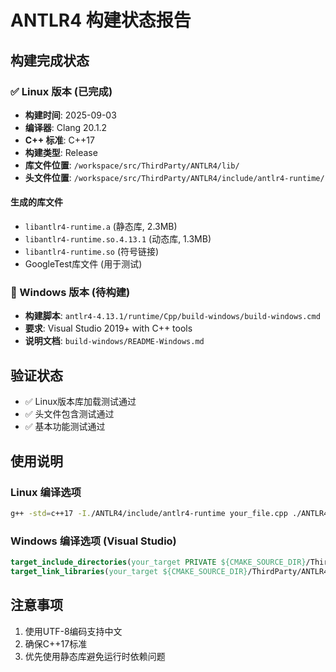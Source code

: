 # ANTLR4 构建状态报告

## 构建完成状态

### ✅ Linux 版本 (已完成)
- **构建时间**: 2025-09-03
- **编译器**: Clang 20.1.2
- **C++ 标准**: C++17
- **构建类型**: Release
- **库文件位置**: `/workspace/src/ThirdParty/ANTLR4/lib/`
- **头文件位置**: `/workspace/src/ThirdParty/ANTLR4/include/antlr4-runtime/`

#### 生成的库文件
- `libantlr4-runtime.a` (静态库, 2.3MB)
- `libantlr4-runtime.so.4.13.1` (动态库, 1.3MB)
- `libantlr4-runtime.so` (符号链接)
- GoogleTest库文件 (用于测试)

### 🔄 Windows 版本 (待构建)
- **构建脚本**: `antlr4-4.13.1/runtime/Cpp/build-windows/build-windows.cmd`
- **要求**: Visual Studio 2019+ with C++ tools
- **说明文档**: `build-windows/README-Windows.md`

## 验证状态
- ✅ Linux版本库加载测试通过
- ✅ 头文件包含测试通过
- ✅ 基本功能测试通过

## 使用说明

### Linux 编译选项
```bash
g++ -std=c++17 -I./ANTLR4/include/antlr4-runtime your_file.cpp ./ANTLR4/lib/libantlr4-runtime.a -o your_program
```

### Windows 编译选项 (Visual Studio)
```cmake
target_include_directories(your_target PRIVATE ${CMAKE_SOURCE_DIR}/ThirdParty/ANTLR4/include/antlr4-runtime)
target_link_libraries(your_target ${CMAKE_SOURCE_DIR}/ThirdParty/ANTLR4/lib/antlr4-runtime-static.lib)
```

## 注意事项
1. 使用UTF-8编码支持中文
2. 确保C++17标准
3. 优先使用静态库避免运行时依赖问题